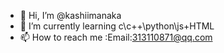 - 👋 Hi, I’m @kashiimanaka
- 🌱 I’m currently learning c\c++\python\js+HTML
- 📫 How to reach me :Email:313110871@qq.com
<!---
kashiimanaka/kashiimanaka is a ✨ special ✨ repository because its `README.md` (this file) appears on your GitHub profile.
You can click the Preview link to take a look at your changes.
--->
